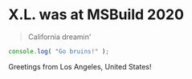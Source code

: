 # X.L. was at MSBuild 2020

> California dreamin'

```js
console.log( "Go bruins!" );
```

Greetings from Los Angeles, United States!

